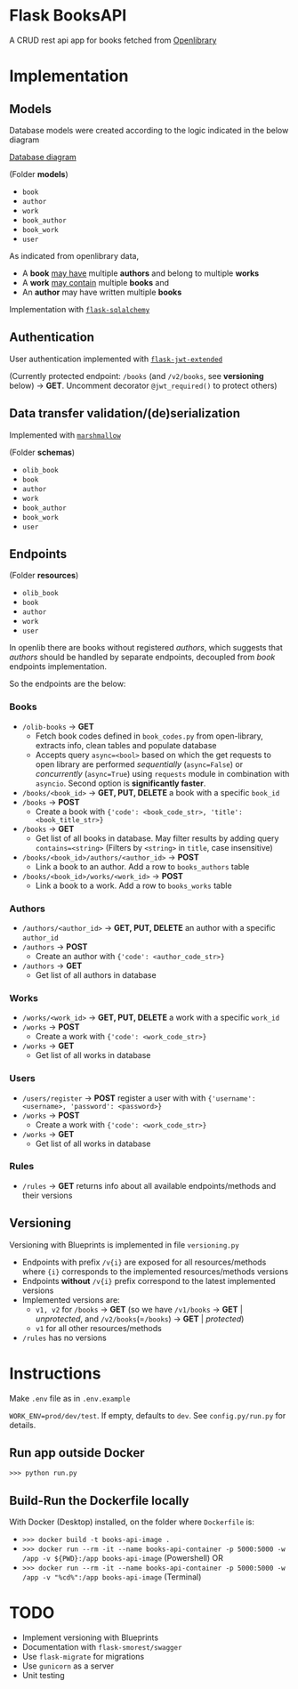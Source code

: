 # Flask BooksAPI

A CRUD rest api app for books fetched from [Openlibrary](https://openlibrary.org/developers/api)

# Implementation

## Models

Database models were created according to the logic indicated in the below diagram

[Database diagram](https://drawsql.app/teams/akotronis-team/diagrams/books)

(Folder **models**)

- `book`
- `author`
- `work`
- `book_author`
- `book_work`
- `user`

As indicated from openlibrary data,

- A **book** [may have](https://openlibrary.org/books/OL1017798M.json) multiple **authors** and belong to multiple **works**
- A **work** [may contain](https://openlibrary.org/works/OL45804W/Fantastic_Mr_Fox) multiple **books** and
- An **author** may have written multiple **books**

Implementation with [`flask-sqlalchemy`](https://flask-sqlalchemy.palletsprojects.com/en/3.0.x/)

## Authentication

User authentication implemented with [`flask-jwt-extended`](https://flask-jwt-extended.readthedocs.io/en/stable/)

(Currently protected endpoint: `/books` (and `/v2/books`, see **versioning** below) &rarr; **GET**. Uncomment decorator `@jwt_required()` to protect others)

## Data transfer validation/(de)serialization

Implemented with [`marshmallow`](https://marshmallow.readthedocs.io/en/stable/)

(Folder **schemas**)

- `olib_book`
- `book`
- `author`
- `work`
- `book_author`
- `book_work`
- `user`

## Endpoints

(Folder **resources**)

- `olib_book`
- `book`
- `author`
- `work`
- `user`

In openlib there are books without registered _authors_, which suggests that _authors_ should be handled by separate endpoints, decoupled from _book_ endpoints implementation.

So the endpoints are the below:

### Books

- `/olib-books` &rarr; **GET**
  - Fetch book codes defined in `book_codes.py` from open-library, extracts info, clean tables and populate database
  - Accepts query `async=<bool>` based on which the get requests to open library are performed _sequentially_ (`async=False`) or _concurrently_ (`async=True`) using `requests` module in combination with `asyncio`. Second option is **significantly faster**.
- `/books/<book_id>` &rarr; **GET, PUT, DELETE** a book with a specific `book_id`
- `/books` &rarr; **POST**
  - Create a book with `{'code': <book_code_str>, 'title': <book_title_str>}`
- `/books` &rarr; **GET**
  - Get list of all books in database. May filter results by adding query `contains=<string>` (Filters by `<string>` in `title`, case insensitive)
- `/books/<book_id>/authors/<author_id>` &rarr; **POST**
  - Link a book to an author. Add a row to `books_authors` table
- `/books/<book_id>/works/<work_id>` &rarr; **POST**
  - Link a book to a work. Add a row to `books_works` table

### Authors

- `/authors/<author_id>` &rarr; **GET, PUT, DELETE** an author with a specific `author_id`
- `/authors` &rarr; **POST**
  - Create an author with `{'code': <author_code_str>}`
- `/authors` &rarr; **GET**
  - Get list of all authors in database

### Works

- `/works/<work_id>` &rarr; **GET, PUT, DELETE** a work with a specific `work_id`
- `/works` &rarr; **POST**
  - Create a work with `{'code': <work_code_str>}`
- `/works` &rarr; **GET**
  - Get list of all works in database

### Users

- `/users/register` &rarr; **POST** register a user with with `{'username': <username>, 'password': <password>}`
- `/works` &rarr; **POST**
  - Create a work with `{'code': <work_code_str>}`
- `/works` &rarr; **GET**
  - Get list of all works in database

### Rules

- `/rules` &rarr; **GET** returns info about all available endpoints/methods and their versions

## Versioning

Versioning with Blueprints is implemented in file `versioning.py`

- Endpoints with prefix `/v{i}` are exposed for all resources/methods where `{i}` corresponds to the implemented resources/methods versions
- Endpoints **without** `/v{i}` prefix correspond to the latest implemented versions
- Implemented versions are:
  - `v1, v2` for `/books` &rarr; **GET** (so we have `/v1/books` &rarr; **GET** | _unprotected_, and `/v2/books`(=`/books`) &rarr; **GET** | _protected_)
  - `v1` for all other resources/methods
- `/rules` has no versions

# Instructions

Make `.env` file as in `.env.example`

`WORK_ENV=prod/dev/test`. If empty, defaults to `dev`. See `config.py/run.py` for details.

## Run app outside Docker

`>>> python run.py`

## Build-Run the Dockerfile locally

With Docker (Desktop) installed, on the folder where `Dockerfile` is:

- `>>> docker build -t books-api-image .`
- `>>> docker run --rm -it --name books-api-container -p 5000:5000 -w /app -v ${PWD}:/app books-api-image` (Powershell) OR
- `>>> docker run --rm -it --name books-api-container -p 5000:5000 -w /app -v "%cd%":/app books-api-image` (Terminal)

# TODO

- Implement versioning with Blueprints
- Documentation with `flask-smorest/swagger`
- Use `flask-migrate` for migrations
- Use `gunicorn` as a server
- Unit testing

